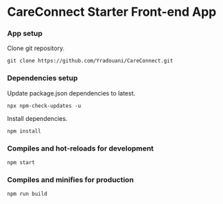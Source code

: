 # CareConnect Starter Front-end App

### App setup
Clone git repository.
```
git clone https://github.com/Yradouani/CareConnect.git
```
### Dependencies setup
Update package.json dependencies to latest.
```
npx npm-check-updates -u
```
Install dependencies.
```
npm install
```
### Compiles and hot-reloads for development
```
npm start 
```

### Compiles and minifies for production
```
npm run build
```